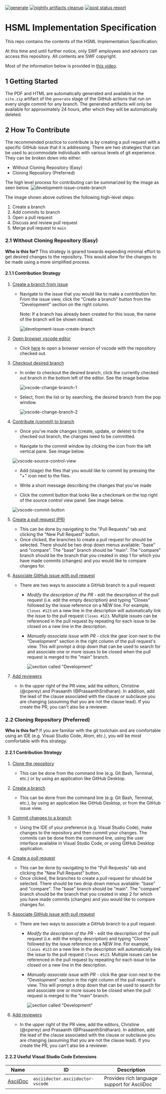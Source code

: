 [![generate](https://github.com/Spatial-Web-Foundation/SWF-Corpus_and_IEEEP2874-D2/actions/workflows/generate.yml/badge.svg)](https://github.com/Spatial-Web-Foundation/SWF-Corpus_and_IEEEP2874-D2/actions/workflows/generate.yml) [![nightly artifacts cleanup](https://github.com/Spatial-Web-Foundation/SWF-Corpus_and_IEEEP2874-D2/actions/workflows/nightly_cleanup.yml/badge.svg)](https://github.com/Spatial-Web-Foundation/SWF-Corpus_and_IEEEP2874-D2/actions/workflows/nightly_cleanup.yml) [![post status report](https://github.com/Spatial-Web-Foundation/SWF-Corpus_and_IEEEP2874-D2/actions/workflows/post_status_report.yml/badge.svg)](https://github.com/Spatial-Web-Foundation/SWF-Corpus_and_IEEEP2874-D2/actions/workflows/post_status_report.yml)

# HSML Implementation Specification

This repo contains the contents of the HSML Implementation Specification.

At this time and until further notice, only SWF employees and advisors can access this repository. All contents are SWF copyright.

Most of the information below is provided in [this video](https://app.usebubbles.com/qgVNGBkdFQbNevxAJRwNum/p2874-d2-contribution-strategy). 

## 1 Getting Started

The PDF and HTML are automatically generated and available in the `site.zip` artifact of the `generate` stage of the GitHub actions that run on every single commit for any branch. The generated artifacts will only be available for approximately 24 hours, after which they will be automatically deleted.

## 2 How To Contribute

The recommended practice to contribute is by creating a pull request with a specific GitHub issue that it is addressing. There are two strategies that can be used to accommodate individuals with various levels of git experience. They can be broken down into either:

- Without Cloning Repository (Easy)
- Cloning Repository (Preferred)

The high level process for contributing can be summarized by the image as seen below.
![development-issue-create-branch](https://github.com/Spatial-Web-Foundation/HSML-Implementation-Specification/blob/main/documentation/images/pr-process.png)

The image shown above outlines the following high-level steps:

1. Create a branch
2. Add commits to branch
3. Open a pull request
4. Discuss and review pull request
5. Merge pull request to `main`

### 2.1 Without Cloning Repository (Easy)

**Who is this for?** This strategy is geared towards expending minimal effort to get desired changes to the repository. This would allow for the changes to be made using a more simplified process.

#### 2.1.1 Contribution Strategy

1. <u>Create a branch from issue</u>

   - Navigate to the issue that you would like to make a contribution for. From the issue view, click the "Create a branch" button from the "Development" section on the right column.

     Note: If a branch has already been created for this issue, the name of the branch will be shown instead.

     ![development-issue-create-branch](https://github.com/Spatial-Web-Foundation/HSML-Implementation-Specification/blob/main/documentation/images/development-issue-create-branch.png)

2. <u>Open browser vscode editor</u>

   - Click [here](https://github.dev/Spatial-Web-Foundation/HSML-Implementation-Specification) to open a browser version of vscode with the repository checked out.

3. <u>Checkout desired branch</u>

   - In order to checkout the desired branch, click the currently checked out branch in the bottom left of the editor. See the image below.

     ![vscode-change-branch-1](https://github.com/Spatial-Web-Foundation/HSML-Implementation-Specification/blob/main/documentation/images/vscode-change-branch-1.png)

   - Select, from the list or by searching, the desired branch from the pop window.

     ![vscode-change-branch-2](https://github.com/Spatial-Web-Foundation/HSML-Implementation-Specification/blob/main/documentation/images/vscode-change-branch-2.png)

4. <u>Contribute (commit) to branch</u>

   - Once you've made changes (create, update, or delete) to the checked out branch, the changes need to be committed.

   - Navigate to the commit window by clicking the icon from the left vertical pane. See image below.

   ![vscode-source-control-view](https://github.com/Spatial-Web-Foundation/HSML-Implementation-Specification/blob/main/documentation/images/vscode-source-control-view.png)

   - Add (stage) the files that you would like to commit by pressing the "+" icon next to the files.

   - Write a short message describing the changes that you've made

   - Click the commit button that looks like a checkmark on the top right of the source control view panel. See image below.

   ![vscode-commit-button](https://github.com/Spatial-Web-Foundation/HSML-Implementation-Specification/blob/main/documentation/images/vscode-commit-button.png)

5. <u>Create a pull request (PR)</u>

   - This can be done by navigating to the "Pull Requests" tab and clicking the "New Pull Request" button.
   - Once clicked, the branches to create a pull request for should be selected. There should be two drop down menus available: "base" and "compare". The "base" branch should be "main". The "compare" branch should be the branch that you created in step 1 for which you have made commits (changes) and you would like to compare changes for.

6. <u>Associate GitHub issue with pull request</u>

   - There are two ways to associate a GitHub branch to a pull request:

     - _Modify the description of the PR_ - edit the description of the pull request (i.e. edit the empty description) and typing "Closes" followed by the issue reference on a NEW line. For example, `Closes #123` on a new line in the description will automatically link the issue to the pull request `Closes #123`. Multiple issues can be referenced in the pull request by repeating for each issue to be closed on a new line in the description.
     - _Manually associate issue with PR_ - click the gear icon next to the "Development" section in the right column of the pull request's view. This will prompt a drop down that can be used to search for and associate one or more issues to be closed when the pull request is merged to the "main" branch.

       ![section called "Development"](https://github.com/Spatial-Web-Foundation/HSML-Implementation-Specification/blob/main/documentation/images/development-part-of-PR-page.png)

7. <u>Add reviewers</u>
   - In the upper right of the PR view, add the editors, Christine (@cperey) and Prasaanth (@PrasaanthSridharan). In addition, add the lead of the clause associated with the clause or subclause you are changing (assuming that you are not the clause lead). If you create the PR, you can't also be a reviewer.

### 2.2 Cloning Repository (Preferred)

**Who is this for?** If you are familiar with the git toolchain and are comfortable using an IDE (e.g. Visual Studio Code, Atom, etc.), you will be most comfortable with this strategy.

#### 2.2.1 Contribution Strategy

1. <u>Clone the repository</u>

   - This can be done from the command line (e.g. Git Bash, Terminal, etc.) or by using an application like GitHub Desktop.

2. <u>Create a branch</u>

   - This can be done from the command line (e.g. Git Bash, Terminal, etc.), by using an application like GitHub Desktop, or from the GitHub issue view.

3. <u>Commit changes to a branch</u>

   - Using the IDE of your preference (e.g. Visual Studio Code), make changes to the repository and then commit your changes. The commits can be done from the command line, using the user interface available in Visual Studio Code, or using GitHub Desktop application.

4. <u>Create a pull request</u>

   - This can be done by navigating to the "Pull Requests" tab and clicking the "New Pull Request" button.
   - Once clicked, the branches to create a pull request for should be selected. There should be two drop down menus available: "base" and "compare". The "base" branch should be "main". The "compare" branch should be the branch that you created in step 2 for which you have made commits (changes) and you would like to compare changes for.

5. <u>Associate GitHub issue with pull request</u>

   - There are two ways to associate a GitHub branch to a pull request:

     - _Modify the description of the PR_ - edit the description of the pull request (i.e. edit the empty description) and typing "Closes" followed by the issue reference on a NEW line. For example, `Closes #123` on a new line in the description will automatically link the issue to the pull request `Closes #123`. Multiple issues can be referenced in the pull request by repeating for each issue to be closed on a new line in the description.
     - _Manually associate issue with PR_ - click the gear icon next to the "Development" section in the right column of the pull request's view. This will prompt a drop down that can be used to search for and associate one or more issues to be closed when the pull request is merged to the "main" branch.

       ![section called "Development"](https://github.com/Spatial-Web-Foundation/HSML-Implementation-Specification/blob/main/documentation/images/development-part-of-PR-page.png)

6. <u>Add reviewers</u>
   - In the upper right of the PR view, add the editors, Christine (@cperey) and Prasaanth (@PrasaanthSridharan). In addition, add the lead of the clause associated with the clause or subclause you are changing (assuming that you are not the clause lead). If you create the PR, you can't also be a reviewer.
   
#### 2.2.2 Useful Visual Studio Code Extensions

| Name                                                                                           | ID                               | Description                                 |
| ---------------------------------------------------------------------------------------------- | -------------------------------- | ------------------------------------------- |
| [AsciiDoc](https://marketplace.visualstudio.com/items?itemName=asciidoctor.asciidoctor-vscode) | `asciidoctor.asciidoctor-vscode` | Provides rich language support for AsciiDoc |
